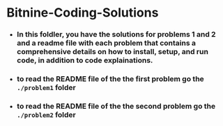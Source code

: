 # Bitnine-Coding-Solutions

- ###  In this foldler, you have the solutions for problems 1 and 2 and a readme file with each problem that contains a comprehensive details on how to install, setup, and run code, in addition to code explainations.

- ### to read the README file of the the first problem go the ```./problem1``` folder

- ### to read the README file of the the second problem go the ```./problem2``` folder
